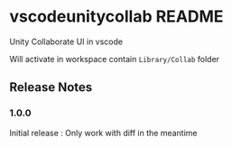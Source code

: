 # vscodeunitycollab README

Unity Collaborate UI in vscode

Will activate in workspace contain `Library/Collab` folder

## Release Notes

### 1.0.0

Initial release : Only work with diff in the meantime